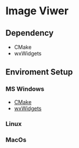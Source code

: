 # Image Viwer

## Dependency
- CMake
- wxWidgets

## Enviroment Setup

### MS Windows
- [CMake](https://cmake.org/)
- [wxWidgets](https://wxwidgets.org/blog/2019/01/wxwidgets-and-vcpkg/)

### Linux

### MacOs